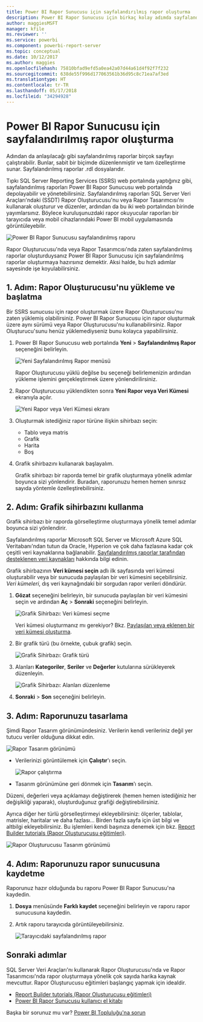 ```yaml
---
title: Power BI Rapor Sunucusu için sayfalandırılmış rapor oluşturma
description: Power BI Rapor Sunucusu için birkaç kolay adımda sayfalandırılmış rapor oluşturmayı öğrenin.
author: maggiesMSFT
manager: kfile
ms.reviewer: ''
ms.service: powerbi
ms.component: powerbi-report-server
ms.topic: conceptual
ms.date: 10/12/2017
ms.author: maggies
ms.openlocfilehash: 75810bfad9efd5a0ea42a07d44a61d4f92f7f232
ms.sourcegitcommit: 638de55f996d177063561b36d95c8c71ea7af3ed
ms.translationtype: HT
ms.contentlocale: tr-TR
ms.lasthandoff: 05/17/2018
ms.locfileid: "34294928"
---
```

# <a name="create-a-paginated-report-for-power-bi-report-server"></a>Power BI Rapor Sunucusu için sayfalandırılmış rapor oluşturma
Adından da anlaşılacağı gibi sayfalandırılmış raporlar birçok sayfayı çalıştırabilir. Bunlar, sabit bir biçimde düzenlenmiştir ve tam özelleştirme sunar. Sayfalandırılmış raporlar .rdl dosyalarıdır.

Tıpkı SQL Server Reporting Services (SSRS) web portalında yaptığınız gibi, sayfalandırılmış raporları Power BI Rapor Sunucusu web portalında depolayabilir ve yönetebilirsiniz. Sayfalandırılmış raporları SQL Server Veri Araçları'ndaki (SSDT) Rapor Oluşturucusu'nu veya Rapor Tasarımcısı'nı kullanarak oluşturur ve düzenler, ardından da bu iki web portalından birinde yayımlarsınız. Böylece kuruluşunuzdaki rapor okuyucular raporları bir tarayıcıda veya mobil cihazlarındaki Power BI mobil uygulamasında görüntüleyebilir.

![Power BI Rapor Sunucusu sayfalandırılmış raporu](media/quickstart-create-paginated-report/reportserver-paginated-report.png)

Rapor Oluşturucusu'nda veya Rapor Tasarımcısı'nda zaten sayfalandırılmış raporlar oluşturduysanız Power BI Rapor Sunucusu için sayfalandırılmış raporlar oluşturmaya hazırsınız demektir. Aksi halde, bu hızlı adımlar sayesinde işe koyulabilirsiniz.

## <a name="step-1-install-and-start-report-builder"></a>1. Adım: Rapor Oluşturucusu'nu yükleme ve başlatma
Bir SSRS sunucusu için rapor oluşturmak üzere Rapor Oluşturucusu'nu zaten yüklemiş olabilirsiniz. Power BI Rapor Sunucusu için rapor oluşturmak üzere aynı sürümü veya Rapor Oluşturucusu'nu kullanabilirsiniz. Rapor Oluşturucu'sunu henüz yüklemediyseniz bunu kolayca yapabilirsiniz.

1. Power BI Rapor Sunucusu web portalında **Yeni** > **Sayfalandırılmış Rapor** seçeneğini belirleyin.
   
    ![Yeni Sayfalandırılmış Rapor menüsü](media/quickstart-create-paginated-report/reportserver-new-paginated-report-menu.png)
   
    Rapor Oluşturucusu yüklü değilse bu seçeneği belirlemenizin ardından yükleme işlemini gerçekleştirmek üzere yönlendirilirsiniz.
2. Rapor Oluşturucusu yüklendikten sonra **Yeni Rapor veya Veri Kümesi**  ekranıyla açılır.
   
    ![Yeni Rapor veya Veri Kümesi ekranı](media/quickstart-create-paginated-report/reportserver-paginated-new-report-screen.png)
3. Oluşturmak istediğiniz rapor türüne ilişkin sihirbazı seçin:
   
   * Tablo veya matris
   * Grafik
   * Harita
   * Boş
4. Grafik sihirbazını kullanarak başlayalım.
   
    Grafik sihirbazı bir raporda temel bir grafik oluşturmaya yönelik adımlar boyunca sizi yönlendirir. Buradan, raporunuzu hemen hemen sınırsız sayıda yöntemle özelleştirebilirsiniz.

## <a name="step-2-go-through-the-chart-wizard"></a>2. Adım: Grafik sihirbazını kullanma
Grafik sihirbazı bir raporda görselleştirme oluşturmaya yönelik temel adımlar boyunca sizi yönlendirir.

Sayfalandırılmış raporlar Microsoft SQL Server ve Microsoft Azure SQL Veritabanı'ndan tutun da Oracle, Hyperion ve çok daha fazlasına kadar çok çeşitli veri kaynaklarına bağlanabilir. [Sayfalandırılmış raporlar tarafından desteklenen veri kaynakları](connect-data-sources.md) hakkında bilgi edinin.

Grafik sihirbazının **Veri kümesi seçin** adlı ilk sayfasında veri kümesi oluşturabilir veya bir sunucuda paylaşılan bir veri kümesini seçebilirsiniz. *Veri kümeleri*, dış veri kaynağındaki bir sorgudan rapor verileri döndürür.

1. **Gözat** seçeneğini belirleyin, bir sunucuda paylaşılan bir veri kümesini seçin ve ardından **Aç** > **Sonraki** seçeneğini belirleyin.
   
    ![Grafik Sihirbazı: Veri kümesi seçme](media/quickstart-create-paginated-report/reportserver-paginated-choose-dataset.png)
   
     Veri kümesi oluşturmanız mı gerekiyor? Bkz. [Paylaşılan veya eklenen bir veri kümesi oluşturma](https://docs.microsoft.com/sql/reporting-services/report-data/create-a-shared-dataset-or-embedded-dataset-report-builder-and-ssrs).
2. Bir grafik türü (bu örnekte, çubuk grafik) seçin.
   
    ![Grafik Sihirbazı: Grafik türü](media/quickstart-create-paginated-report/reportserver-paginated-choose-chart-type.png)
3. Alanları **Kategoriler**, **Seriler** ve **Değerler** kutularına sürükleyerek düzenleyin.
   
    ![Grafik Sihirbazı: Alanları düzenleme](media/quickstart-create-paginated-report/reportserver-paginated-arrange-fields.png)
4. **Sonraki** > **Son** seçeneğini belirleyin.

## <a name="step-3-design-your-report"></a>3. Adım: Raporunuzu tasarlama
Şimdi Rapor Tasarım görünümündesiniz. Verilerin kendi verileriniz değil yer tutucu veriler olduğuna dikkat edin.

![Rapor Tasarım görünümü](media/quickstart-create-paginated-report/reportserver-paginated-preview-report.png)

* Verilerinizi görüntülemek için **Çalıştır**'ı seçin.
  
     ![Rapor çalıştırma](media/quickstart-create-paginated-report/reportserver-paginated-run-report.png)
* Tasarım görünümüne geri dönmek için **Tasarım**'ı seçin.

Düzeni, değerleri veya açıklamayı değiştirerek (hemen hemen istediğiniz her değişikliği yaparak), oluşturduğunuz grafiği değiştirebilirsiniz.

Ayrıca diğer her türlü görselleştirmeyi ekleyebilirsiniz: ölçerler, tablolar, matrisler, haritalar ve daha fazlası... Birden fazla sayfa için üst bilgi ve altbilgi ekleyebilirsiniz. Bu işlemleri kendi başınıza denemek için bkz. [Report Builder tutorials (Rapor Oluşturucusu eğitimleri)](https://docs.microsoft.com/sql/reporting-services/report-builder-tutorials).

![Rapor Oluşturucusu Tasarım görünümü](media/quickstart-create-paginated-report/reportserver-paginated-finished-design-report.png)

## <a name="step-4-save-your-report-to-the-report-server"></a>4. Adım: Raporunuzu rapor sunucusuna kaydetme
Raporunuz hazır olduğunda bu raporu Power BI Rapor Sunucusu'na kaydedin.

1. **Dosya** menüsünde **Farklı kaydet** seçeneğini belirleyin ve raporu rapor sunucusuna kaydedin. 
2. Artık raporu tarayıcıda görüntüleyebilirsiniz.
   
    ![Tarayıcıdaki sayfalandırılmış rapor](media/quickstart-create-paginated-report/reportserver-paginated-report.png)

## <a name="next-steps"></a>Sonraki adımlar
SQL Server Veri Araçları'nı kullanarak Rapor Oluşturucusu'nda ve Rapor Tasarımcısı'nda rapor oluşturmaya yönelik çok sayıda harika kaynak mevcuttur. Rapor Oluşturucusu eğitimleri başlangıç yapmak için idealdir.

* [Report Builder tutorials (Rapor Oluşturucusu eğitimleri)](https://docs.microsoft.com/sql/reporting-services/report-builder-tutorials)
* [Power BI Rapor Sunucusu kullanıcı el kitabı](user-handbook-overview.md)  

Başka bir sorunuz mu var? [Power BI Topluluğu'na sorun](https://community.powerbi.com/)

